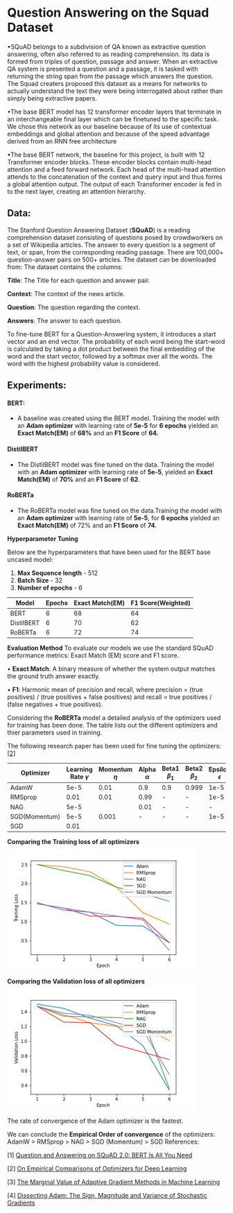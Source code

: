 # Question Answering on the Squad Dataset

•SQuAD belongs to a subdivision of QA known as extractive question answering, often also referred to as reading comprehension. Its data is formed from triples of question, passage and answer. When an extractive QA system is presented a question and a passage, it is tasked with returning the string span from the passage which answers the question.
The Squad creaters proposed this dataset as a means for networks to actually understand the text they were being interrogated about rather than simply being extractive papers.

•The base BERT model has 12 transformer
encoder layers that terminate in an interchangeable final layer which can be finetuned to the specific task. We chose this network as our baseline because of its use of contextual embeddings and global attention and because of the speed advantage derived from an RNN free architecture

•The base BERT network, the baseline for this project, is built with 12 Transformer encoder blocks.
These encoder blocks contain multi-head attention and a feed forward network. Each head of the
multi-head attention attends to the concatenation of the context and query input and thus forms a
global attention output. The output of each Transformer encoder is fed in to the next layer, creating
an attention hierarchy. 

## Data:

The Stanford Question Answering Dataset (**SQuAD**) is a reading comprehension dataset consisting of questions posed by crowdworkers on a set of Wikipedia articles. The answer to every question is a segment of text, or span, from the corresponding reading passage. There are 100,000+ question-answer pairs on 500+ articles.
The dataset can be downloaded from:
The dataset contains the columns:

**Title**: The Title for each question and answer pair.

**Context**: The context of the news article. 

**Question**: The question regarding the context.

**Answers**: The answer to each question.

To fine-tune BERT for a Question-Answering system, it introduces a start vector and an end vector. The probability of each word being the start-word is calculated by taking a dot product between the final embedding of the word and the start vector, followed by a softmax over all the words. The word with the highest probability value is considered.

## Experiments:
#### **BERT:**

- A baseline was created using the BERT model. Training the model with an **Adam optimizer** with learning rate of **5e-5** for **6 epochs** yielded an **Exact Match(EM)** of **68%** and an **F1 Score** of **64.**

#### **DistilBERT**

- The DistilBERT model was fine tuned on the data. Training the model with an **Adam optimizer** with learning rate of **5e-5**, yielded an **Exact Match(EM)** of **70%** and an **F1 Score** of **62**.

#### **RoBERTa**

- The RoBERTa model was fine tuned on the data.Training the model with an **Adam optimizer** with learning rate of **5e-5**,  for **6 epochs** yielded an **Exact Match(EM)** of 72% and an **F1 Score** of **74**.

**Hyperparameter Tuning**

Below are the hyperparameters that have been used for the BERT base uncased model:

1. **Max Sequence length** - 512
2. **Batch Size** - 32
3. **Number of epochs** - 6

| Model | Epochs | Exact Match(EM) | F1 Score(Weighted) |
| ----- | ------ | -------- | ------------------ |
|BERT | 6 | 68 | 64|
|DistilBERT | 6 | 70 |62|
|RoBERTa  | 6 | 72 |74|

**Evaluation Method**
To evaluate our models we use the standard SQuAD performance metrics: Exact Match (EM) score and F1 score.

• **Exact Match**: A binary measure of whether the system output matches the ground truth answer exactly.

• **F1**: Harmonic mean of precision and recall, where precision = (true positives) / (true positives + false positives) and recall = true positives / (false negatives + true positives).

    
Considering the **RoBERTa** model a detailed analysis of the optimizers used for training has been done.
The table lists out the different optimizers and thier parameters used in training.

The following research paper has been used for fine tuning the optimizers: [[2]](https://arxiv.org/pdf/1910.05446.pdf)

Optimizer | Learning Rate $\gamma$ |   Momentum $\eta$ | Alpha $\alpha$ | Beta1 $\beta_1$ | Beta2 $\beta_2$ | Epsilon $\epsilon$ |
| ---     | ---                    | ---               | ---            | ---             | ---            | ---                |
AdamW     | 5e-5                   | 0.01              | 0.9            | 0.9             | 0.999          | 1e-5               |
RMSprop   | 0.01                   | 0.01              | 0.99           | -               | -              | 1e-5                |
NAG       | 5e-5 |                 | 0.01              | -              | -               |-               | 1e-5                  |   
SGD(Momentum)| 5e-5                | 0.001             | -              |  -              |-               | 1e-5                  |
SGD          | 0.01 |              |                   |                 |                |                | 1e-5                   |


    
**Comparing the Training loss of all optimizers**
<br>
<img src = "train_loss_all_optim.png">


**Comparing the Validation loss of all optimizers**
<br>
<img src = "val_loss_all_optim.png">

The rate of convergence of the Adam optimizer is the fastest.

We can conclude the **Empirical Order of convergence** of the optimizers:
AdamW > RMSprop > NAG > SGD (Momentum) > SGD
References:

[1] [Question and Answering on SQuAD 2.0: BERT Is All You Need](https://web.stanford.edu/class/archive/cs/cs224n/cs224n.1194/reports/default/15812785.pdf)

[2] [On Empirical Comparisons of Optimizers for Deep Learning](https://arxiv.org/pdf/1910.05446.pdf)

[3] [The Marginal Value of Adaptive Gradient Methods in Machine Learning](https://arxiv.org/pdf/1705.08292.pdf)

[4] [Dissecting Adam: The Sign, Magnitude and Variance of Stochastic Gradients](https://arxiv.org/pdf/1705.07774.pdf)
